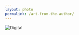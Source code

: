 ```yaml
---
layout: photo
permalink: /art-from-the-author/
---
```


<div class="author-art">
    <img alt="Digital" title="Digital"
         src="/images/Liz-7Digital.jpg" />
</div>
